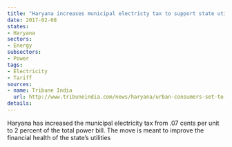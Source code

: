 ```yaml
---
title: "Haryana increases municipal electricty tax to support state utilities"
date: 2017-02-08
states:
- Haryana
sectors:
- Energy
subsectors:
- Power
tags:
- Electricity
- Tariff
sources:
- name: Tribune India
  url: http://www.tribuneindia.com/news/haryana/urban-consumers-set-to-pay-more-for-power/359072.html
details:
---
```


Haryana has increased the municipal electricity tax from .07 cents per unit to 2 percent of the total power bill. The move is meant to improve the financial health of the state’s utilities

